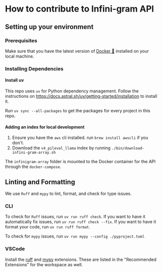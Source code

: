 # How to contribute to Infini-gram API

## Setting up your environment

### Prerequisites

Make sure that you have the latest version of [Docker 🐳](https://www.docker.com/get-started)
installed on your local machine.

### Installing Dependencies

#### Install uv

This repo uses `uv` for Python dependency management. Follow the instructions on https://docs.astral.sh/uv/getting-started/installation to install it.

Run `uv sync --all-packages` to get the packages for every project in this repo.

#### Adding an index for local development

1. Ensure you have the `aws` cli installed. run `brew install awscli` if you don't.
2. Download the `v4_pileval_llama` index by running `./bin/download-infini-gram-array.sh`

The `infinigram-array` folder is mounted to the Docker container for the API through the `docker-compose`. 

## Linting and Formatting

We use `Ruff` and `mypy` to lint, format, and check for type issues.

### CLI
To check for `Ruff` issues, run `uv run ruff check`. If you want to have it automatically fix issues, run `uv run ruff check --fix`. If you want to have it format your code, run `uv run ruff format`.

To check for `mypy` issues, run `uv run mypy --config ./pyproject.toml`

### VSCode
Install the [ruff](https://marketplace.visualstudio.com/items?itemName=charliermarsh.ruff) and [mypy](https://marketplace.visualstudio.com/items?itemName=ms-python.mypy-type-checker) extensions. These are listed in the "Recommended Extensions" for the workspace as well.
